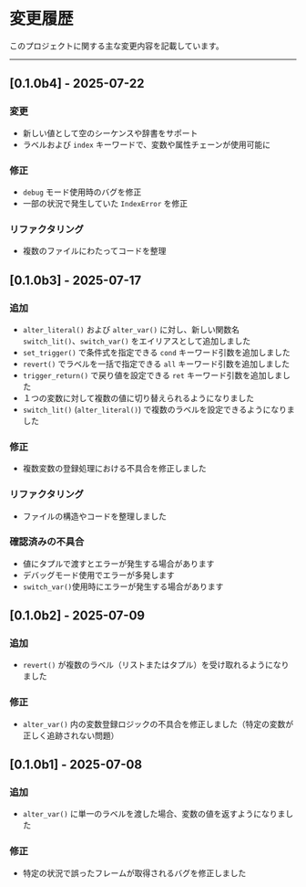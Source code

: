 # 変更履歴

このプロジェクトに関する主な変更内容を記載しています。

---
## [0.1.0b4] - 2025-07-22
### 変更
- 新しい値として空のシーケンスや辞書をサポート
- ラベルおよび `index` キーワードで、変数や属性チェーンが使用可能に

### 修正
- `debug` モード使用時のバグを修正
- 一部の状況で発生していた `IndexError` を修正

### リファクタリング
- 複数のファイルにわたってコードを整理

## [0.1.0b3] - 2025-07-17
### 追加
- `alter_literal()` および `alter_var()` に対し、新しい関数名 `switch_lit()`、`switch_var()` をエイリアスとして追加しました
- `set_trigger()` で条件式を指定できる `cond` キーワード引数を追加しました
- `revert()` でラベルを一括で指定できる `all` キーワード引数を追加しました
- `trigger_return()` で戻り値を設定できる `ret` キーワード引数を追加しました
- １つの変数に対して複数の値に切り替えられるようになりました
- `switch_lit()` (`alter_literal()`) で複数のラベルを設定できるようになりました

### 修正
- 複数変数の登録処理における不具合を修正しました

### リファクタリング
- ファイルの構造やコードを整理しました

### 確認済みの不具合
- 値にタプルで渡すとエラーが発生する場合があります
- デバッグモード使用でエラーが多発します
- `switch_var()`使用時にエラーが発生する場合があります

## [0.1.0b2] - 2025-07-09
### 追加
- `revert()` が複数のラベル（リストまたはタプル）を受け取れるようになりました

### 修正
- `alter_var()` 内の変数登録ロジックの不具合を修正しました（特定の変数が正しく追跡されない問題）
  
## [0.1.0b1] - 2025-07-08
### 追加
- `alter_var()` に単一のラベルを渡した場合、変数の値を返すようになりました

### 修正
- 特定の状況で誤ったフレームが取得されるバグを修正しました
